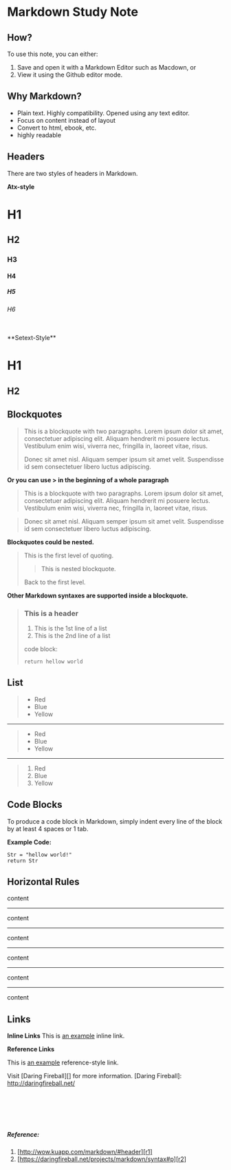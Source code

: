 # Markdown Study Note

## How?

To use this note, you can either:

1. Save and open it with a Markdown Editor such as Macdown, or
2. View it using the Github editor mode.

## Why Markdown? 

- Plain text. Highly compatibility. Opened using any text editor.
- Focus on content instead of layout
- Convert to html, ebook, etc.
- highly readable

## Headers

There are two styles of headers in Markdown.

**Atx-style**

# H1
## H2
### H3
#### H4
##### H5
###### H6

</br>
**Setext-Style**


H1
=======

H2
--------


## Blockquotes
> This is a blockquote with two paragraphs. Lorem ipsum dolor sit amet,
> consectetuer adipiscing elit. Aliquam hendrerit mi posuere lectus.
> Vestibulum enim wisi, viverra nec, fringilla in, laoreet vitae, risus.
> 
> Donec sit amet nisl. Aliquam semper ipsum sit amet velit. Suspendisse
> id sem consectetuer libero luctus adipiscing.

**Or you can use > in the beginning of a whole paragraph**

> This is a blockquote with two paragraphs. Lorem ipsum dolor sit amet,
consectetuer adipiscing elit. Aliquam hendrerit mi posuere lectus.
Vestibulum enim wisi, viverra nec, fringilla in, laoreet vitae, risus.

> Donec sit amet nisl. Aliquam semper ipsum sit amet velit. Suspendisse
id sem consectetuer libero luctus adipiscing.

**Blockquotes could be nested.**

> This is the first level of quoting.
>
> > This is nested blockquote.
>
> Back to the first level.
> 


**Other Markdown syntaxes are supported inside a blockquote.**

> ### This is a header
> 
> 1.   This is the 1st line of a list
> 2.   This is the 2nd line of a list
> 
> code block:
> 
>     return hellow world

## List

> * Red
> * Blue
> * Yellow

***

> + Red
> + Blue
> + Yellow

***

> 1. Red
> 2. Blue
> 3. Yellow

## Code Blocks
To produce a code block in Markdown, simply indent every line of the block by at least 4 spaces or 1 tab.

**Example Code:**

	Str = "hellow world!"
	return Str

## Horizontal Rules

content

* * *

content

***

content

*****

content

- - -

content

---------------------------------------

content

## Links

**Inline Links**
This is [an example](http://example.com/ "Title") inline link.


**Reference Links**

This is [an example][id] reference-style link.

[id]: http://example.com/  "Optional Title Here"

Visit [Daring Fireball][] for more information.
[Daring Fireball]: http://daringfireball.net/


</br></br></br></br>

##### Reference: 
1. [http://wow.kuapp.com/markdown/#header][r1]
2. [https://daringfireball.net/projects/markdown/syntax#p][r2]

[r1]:http://wow.kuapp.com/markdown/#header
[r2]:https://daringfireball.net/projects/markdown/syntax#p
